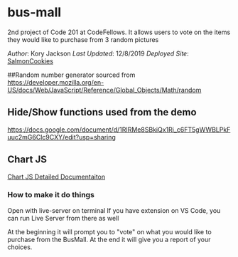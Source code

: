 # bus-mall
2nd project of Code 201 at CodeFellows. It allows users to vote on the items they would like to purchase from 3 random pictures

_Author_: Kory Jackson
_Last Updated_: 12/8/2019
_Deployed Site_: [SalmonCookies]()


##Random number generator sourced from 
https://developer.mozilla.org/en-US/docs/Web/JavaScript/Reference/Global_Objects/Math/random

## Hide/Show functions used from the demo
https://docs.google.com/document/d/1RIRMe8SBkiQx1Ri_c6FT5gWWBLPkFuuc2mG6Clc9CXY/edit?usp=sharing

## Chart JS
[Chart JS Detailed Documentaiton](https://www.chartjs.org/docs/latest/)



### How to make it do things

Open with live-server on terminal
If you have extension on VS Code, you can run Live Server from there as well


At the beginning it will prompt you to "vote" on what you would like to purchase from the BusMall. At the end it will give you a report of your choices. 
